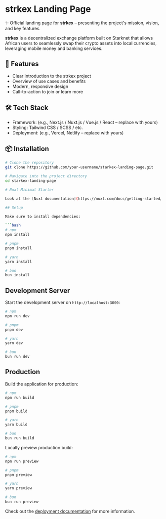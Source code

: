 # strkex Landing Page

✨ Official landing page for **strkex** – presenting the project's mission, vision, and key features.

**strkex** is a decentralized exchange platform built on Starknet that allows African users to seamlessly swap their crypto assets into local currencies, leveraging mobile money and banking services.

## 🚀 Features

- Clear introduction to the strkex project
- Overview of use cases and benefits
- Modern, responsive design
- Call-to-action to join or learn more

## 🛠️ Tech Stack

- Framework: (e.g., Next.js / Nuxt.js / Vue.js / React – replace with yours)
- Styling: Tailwind CSS / SCSS / etc.
- Deployment: (e.g., Vercel, Netlify – replace with yours)

## 📦 Installation

```bash
# Clone the repository
git clone https://github.com/your-username/starkex-landing-page.git

# Navigate into the project directory
cd starkex-landing-page

# Nuxt Minimal Starter

Look at the [Nuxt documentation](https://nuxt.com/docs/getting-started/introduction) to learn more.

## Setup

Make sure to install dependencies:

```bash
# npm
npm install

# pnpm
pnpm install

# yarn
yarn install

# bun
bun install
```

## Development Server

Start the development server on `http://localhost:3000`:

```bash
# npm
npm run dev

# pnpm
pnpm dev

# yarn
yarn dev

# bun
bun run dev
```

## Production

Build the application for production:

```bash
# npm
npm run build

# pnpm
pnpm build

# yarn
yarn build

# bun
bun run build
```

Locally preview production build:

```bash
# npm
npm run preview

# pnpm
pnpm preview

# yarn
yarn preview

# bun
bun run preview
```

Check out the [deployment documentation](https://nuxt.com/docs/getting-started/deployment) for more information.
